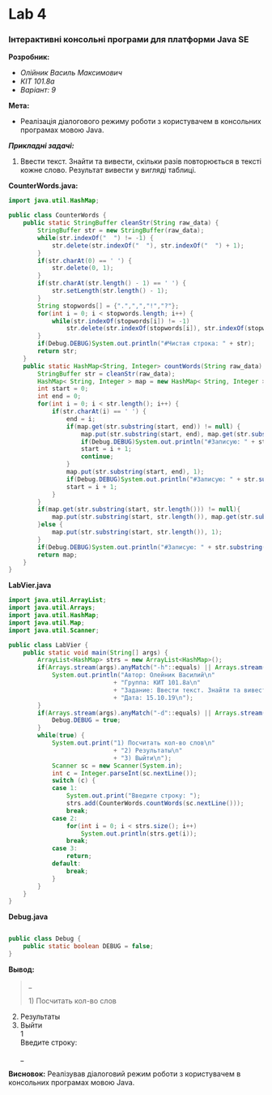 # Lab 4
### Інтерактивні консольні програми для платформи Java SE
**Розробник:**
+ _Олійник Василь Максимович_
+ _КІТ 101.8а_
+ _Варіант: 9_

**Мета:**
+  Реалізація діалогового режиму роботи з користувачем в консольних програмах мовою Java.

***Прикладні задачі:***
1. Ввести текст. Знайти та вивести, скільки разів повторюється в тексті кожне слово. Результат вивести у вигляді таблиці.


__CounterWords.java:__
```Java
import java.util.HashMap;

public class CounterWords {
	public static StringBuffer cleanStr(String raw_data) {
		StringBuffer str = new StringBuffer(raw_data);
		while(str.indexOf("  ") != -1) {
			str.delete(str.indexOf("  "), str.indexOf("  ") + 1);
		}
		if(str.charAt(0) == ' ') {
			str.delete(0, 1);
		}
		if(str.charAt(str.length() - 1) == ' ') {
			str.setLength(str.length() - 1);
		}
		String stopwords[] = {".",",","!","?"};
		for(int i = 0; i < stopwords.length; i++) {
			while(str.indexOf(stopwords[i]) != -1)
				str.delete(str.indexOf(stopwords[i]), str.indexOf(stopwords[i]) + 1);
		}
		if(Debug.DEBUG)System.out.println("#Чистая строка: " + str);
		return str;
	}
	public static HashMap<String, Integer> countWords(String raw_data) {
		StringBuffer str = cleanStr(raw_data);
		HashMap< String, Integer > map = new HashMap< String, Integer >();
		int start = 0;
		int end = 0;
		for(int i = 0; i < str.length(); i++) {
			if(str.charAt(i) == ' ') {
				end = i;
				if(map.get(str.substring(start, end)) != null) {
					map.put(str.substring(start, end), map.get(str.substring(start, end)) + 1);
					if(Debug.DEBUG)System.out.println("#Записую: " + str.substring(start, end));
					start = i + 1;
					continue;
				}
				map.put(str.substring(start, end), 1);
				if(Debug.DEBUG)System.out.println("#Записую: " + str.substring(start, end));
				start = i + 1;
			}
		}
		if(map.get(str.substring(start, str.length())) != null){
			map.put(str.substring(start, str.length()), map.get(str.substring(start, str.length())) + 1);
		}else {
			map.put(str.substring(start, str.length()), 1);
		}
		if(Debug.DEBUG)System.out.println("#Записую: " + str.substring(start, str.length()));
		return map;
	}
}


```
__LabVier.java__
```java
import java.util.ArrayList;
import java.util.Arrays;
import java.util.HashMap;
import java.util.Map;
import java.util.Scanner;

public class LabVier {
	public static void main(String[] args) {
		ArrayList<HashMap> strs = new ArrayList<HashMap>();
		if(Arrays.stream(args).anyMatch("-h"::equals) || Arrays.stream(args).anyMatch("-help"::equals)) {
			System.out.println("Автор: Олейник Василий\n"
							 + "Группа: КИТ 101.8а\n"
							 + "Задание: Ввести текст. Знайти та вивести, скільки разів повторюється в тексті кожне слово. Результат вивести у вигляді таблиці.\n"
							 + "Дата: 15.10.19\n");
		}
		if(Arrays.stream(args).anyMatch("-d"::equals) || Arrays.stream(args).anyMatch("-debug"::equals)) {
			Debug.DEBUG = true;
		}
		while(true) {
			System.out.print("1) Посчитать кол-во слов\n"
							 + "2) Результаты\n"
							 + "3) Выйти\n");
			Scanner sc = new Scanner(System.in);
			int c = Integer.parseInt(sc.nextLine());
			switch (c) {
			case 1:
				System.out.print("Введите строку: ");
				strs.add(CounterWords.countWords(sc.nextLine()));
				break;
			case 2:
				for(int i = 0; i < strs.size(); i++)
					System.out.println(strs.get(i));
				break;
			case 3:
				return;
			default:
				break;
			}
		}
	}
}
```
__Debug.java__
```java

public class Debug {
	public static boolean DEBUG = false;
}
```
**Вывод:**
> _<p>1) Посчитать кол-во слов</br>
2) Результаты</br>
3) Выйти</br>
1</br>
Введите строку:</br><p>_

**Висновок:** Реалізував діалоговий режим роботи з користувачем в консольних програмах мовою Java.
